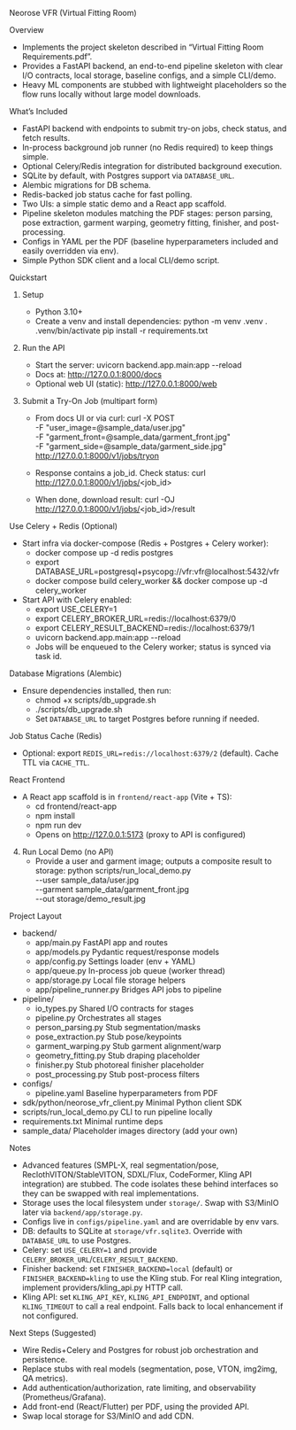 Neorose VFR (Virtual Fitting Room)

Overview
- Implements the project skeleton described in “Virtual Fitting Room Requirements.pdf”.
- Provides a FastAPI backend, an end-to-end pipeline skeleton with clear I/O contracts, local storage, baseline configs, and a simple CLI/demo.
- Heavy ML components are stubbed with lightweight placeholders so the flow runs locally without large model downloads.

What’s Included
- FastAPI backend with endpoints to submit try-on jobs, check status, and fetch results.
- In-process background job runner (no Redis required) to keep things simple.
- Optional Celery/Redis integration for distributed background execution.
- SQLite by default, with Postgres support via `DATABASE_URL`.
- Alembic migrations for DB schema.
- Redis-backed job status cache for fast polling.
- Two UIs: a simple static demo and a React app scaffold.
- Pipeline skeleton modules matching the PDF stages: person parsing, pose extraction, garment warping, geometry fitting, finisher, and post-processing.
- Configs in YAML per the PDF (baseline hyperparameters included and easily overridden via env).
- Simple Python SDK client and a local CLI/demo script.

Quickstart
1) Setup
   - Python 3.10+
   - Create a venv and install dependencies:
     python -m venv .venv
     . .venv/bin/activate
     pip install -r requirements.txt

2) Run the API
   - Start the server:
     uvicorn backend.app.main:app --reload
   - Docs at:
     http://127.0.0.1:8000/docs
   - Optional web UI (static):
     http://127.0.0.1:8000/web

3) Submit a Try-On Job (multipart form)
   - From docs UI or via curl:
     curl -X POST \
       -F "user_image=@sample_data/user.jpg" \
       -F "garment_front=@sample_data/garment_front.jpg" \
       -F "garment_side=@sample_data/garment_side.jpg" \
       http://127.0.0.1:8000/v1/jobs/tryon

   - Response contains a job_id. Check status:
     curl http://127.0.0.1:8000/v1/jobs/<job_id>

   - When done, download result:
     curl -OJ http://127.0.0.1:8000/v1/jobs/<job_id>/result

Use Celery + Redis (Optional)
- Start infra via docker-compose (Redis + Postgres + Celery worker):
  - docker compose up -d redis postgres
  - export DATABASE_URL=postgresql+psycopg://vfr:vfr@localhost:5432/vfr
  - docker compose build celery_worker && docker compose up -d celery_worker
- Start API with Celery enabled:
  - export USE_CELERY=1
  - export CELERY_BROKER_URL=redis://localhost:6379/0
  - export CELERY_RESULT_BACKEND=redis://localhost:6379/1
  - uvicorn backend.app.main:app --reload
  - Jobs will be enqueued to the Celery worker; status is synced via task id.

Database Migrations (Alembic)
- Ensure dependencies installed, then run:
  - chmod +x scripts/db_upgrade.sh
  - ./scripts/db_upgrade.sh
  - Set `DATABASE_URL` to target Postgres before running if needed.

Job Status Cache (Redis)
- Optional: export `REDIS_URL=redis://localhost:6379/2` (default). Cache TTL via `CACHE_TTL`.

React Frontend
- A React app scaffold is in `frontend/react-app` (Vite + TS):
  - cd frontend/react-app
  - npm install
  - npm run dev
  - Opens on http://127.0.0.1:5173 (proxy to API is configured)

4) Run Local Demo (no API)
   - Provide a user and garment image; outputs a composite result to storage:
     python scripts/run_local_demo.py \
       --user sample_data/user.jpg \
       --garment sample_data/garment_front.jpg \
       --out storage/demo_result.jpg

Project Layout
- backend/
  - app/main.py              FastAPI app and routes
  - app/models.py            Pydantic request/response models
  - app/config.py            Settings loader (env + YAML)
  - app/queue.py             In-process job queue (worker thread)
  - app/storage.py           Local file storage helpers
  - app/pipeline_runner.py   Bridges API jobs to pipeline
- pipeline/
  - io_types.py              Shared I/O contracts for stages
  - pipeline.py              Orchestrates all stages
  - person_parsing.py        Stub segmentation/masks
  - pose_extraction.py       Stub pose/keypoints
  - garment_warping.py       Stub garment alignment/warp
  - geometry_fitting.py      Stub draping placeholder
  - finisher.py              Stub photoreal finisher placeholder
  - post_processing.py       Stub post-process filters
- configs/
  - pipeline.yaml            Baseline hyperparameters from PDF
- sdk/python/neorose_vfr_client.py  Minimal Python client SDK
- scripts/run_local_demo.py         CLI to run pipeline locally
- requirements.txt           Minimal runtime deps
- sample_data/               Placeholder images directory (add your own)

Notes
- Advanced features (SMPL-X, real segmentation/pose, ReclothVITON/StableVITON, SDXL/Flux, CodeFormer, Kling API integration) are stubbed. The code isolates these behind interfaces so they can be swapped with real implementations.
- Storage uses the local filesystem under `storage/`. Swap with S3/MinIO later via `backend/app/storage.py`.
- Configs live in `configs/pipeline.yaml` and are overridable by env vars.
 - DB: defaults to SQLite at `storage/vfr.sqlite3`. Override with `DATABASE_URL` to use Postgres.
 - Celery: set `USE_CELERY=1` and provide `CELERY_BROKER_URL`/`CELERY_RESULT_BACKEND`.
 - Finisher backend: set `FINISHER_BACKEND=local` (default) or `FINISHER_BACKEND=kling` to use the Kling stub. For real Kling integration, implement providers/kling_api.py HTTP call.
  - Kling API: set `KLING_API_KEY`, `KLING_API_ENDPOINT`, and optional `KLING_TIMEOUT` to call a real endpoint. Falls back to local enhancement if not configured.

Next Steps (Suggested)
- Wire Redis+Celery and Postgres for robust job orchestration and persistence.
- Replace stubs with real models (segmentation, pose, VTON, img2img, QA metrics).
- Add authentication/authorization, rate limiting, and observability (Prometheus/Grafana).
- Add front-end (React/Flutter) per PDF, using the provided API.
 - Swap local storage for S3/MinIO and add CDN.
